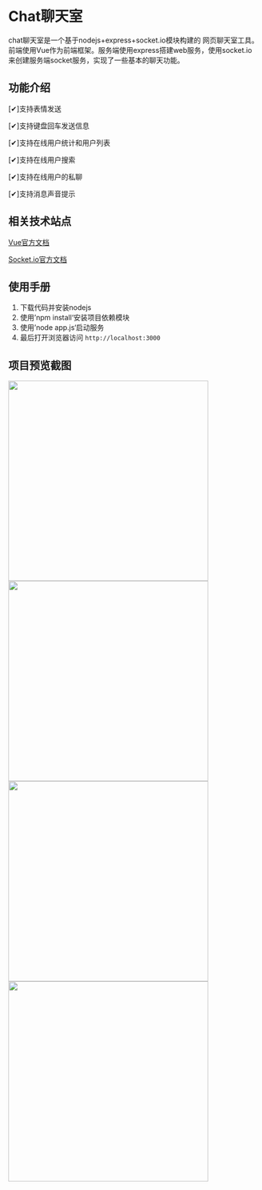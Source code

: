 Chat聊天室
===
 
chat聊天室是一个基于nodejs+express+socket.io模块构建的
网页聊天室工具。前端使用Vue作为前端框架。服务端使用express搭建web服务，使用socket.io
来创建服务端socket服务，实现了一些基本的聊天功能。

功能介绍
---
[✔]支持表情发送

[✔]支持键盘回车发送信息

[✔]支持在线用户统计和用户列表

[✔]支持在线用户搜索

[✔]支持在线用户的私聊

[✔]支持消息声音提示

相关技术站点
---
[Vue官方文档](https://cn.vuejs.org/v2/api/)

[Socket.io官方文档](https://socket.io/docs/)

使用手册
---
1. 下载代码并安装nodejs
2. 使用’npm install‘安装项目依赖模块
3. 使用’node app.js‘启动服务
4. 最后打开浏览器访问 `http://localhost:3000`

项目预览截图
---
<img src='http://cleverqin.oschina.io/img/screen%20(1).png' width='400px'>
<img src='http://cleverqin.oschina.io/img/screen%20(2).png' width='400px'>
<img src='http://cleverqin.oschina.io/img/screen%20(3).png' width='400px'>
<img src='http://cleverqin.oschina.io/img/screen%20(4).png' width='400px'>

